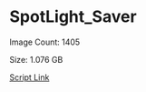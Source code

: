 # SpotLight_Saver

Image Count: 1405

Size: 1.076 GB

[Script Link](https://github.com/liuyal/Archive/blob/master/Python/Utilities/Miscellaneous/spotlight_saver.py)